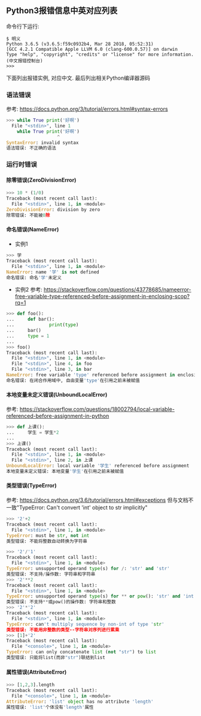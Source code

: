 ## Python3报错信息中英对应列表

命令行下运行:
```
$ 明义
Python 3.6.5 (v3.6.5:f59c0932b4, Mar 28 2018, 05:52:31) 
[GCC 4.2.1 Compatible Apple LLVM 6.0 (clang-600.0.57)] on darwin
Type "help", "copyright", "credits" or "license" for more information.
(中文报错控制台)
>>> 
```

下面列出报错实例, 对应中文. 最后列出相关Python编译器源码

### 语法错误
参考: https://docs.python.org/3/tutorial/errors.html#syntax-errors
```python
>>> while True print('好啊')
  File "<stdin>", line 1
    while True print('好啊')
                   ^
SyntaxError: invalid syntax
语法错误: 不正确的语法
```

### 运行时错误

#### 除零错误(ZeroDivisionError)
```python
>>> 10 * (1/0)
Traceback (most recent call last):
  File "<stdin>", line 1, in <module>
ZeroDivisionError: division by zero
除零错误: 不能被0除
```

#### 命名错误(NameError)
- 实例1
```python
>>> 学
Traceback (most recent call last):
  File "<stdin>", line 1, in <module>
NameError: name '学' is not defined
命名错误: 命名'学'未定义
```
- 实例2
参考: https://stackoverflow.com/questions/43778685/nameerror-free-variable-type-referenced-before-assignment-in-enclosing-scop?rq=1
```python
>>> def foo():
...     def bar():
...             print(type)
...     bar()
...     type = 1
...
>>> foo()
Traceback (most recent call last):
  File "<stdin>", line 1, in <module>
  File "<stdin>", line 4, in foo
  File "<stdin>", line 3, in bar
NameError: free variable 'type' referenced before assignment in enclosing scope
命名错误: 在闭合作用域中, 自由变量'type'在引用之前未被赋值
```

#### 本地变量未定义错误(UnboundLocalError)
参考: https://stackoverflow.com/questions/18002794/local-variable-referenced-before-assignment-in-python
```python
>>> def 上课():
...     学生 = 学生*2
...
>>> 上课()
Traceback (most recent call last):
  File "<stdin>", line 1, in <module>
  File "<stdin>", line 2, in 上课
UnboundLocalError: local variable '学生' referenced before assignment
本地变量未定义错误: 本地变量'学生'在引用之前未被赋值
```

#### 类型错误(TypeError)
参考: https://docs.python.org/3.6/tutorial/errors.html#exceptions
但与文档不一致"TypeError: Can't convert 'int' object to str implicitly"
```python
>>> '2'+2
Traceback (most recent call last):
  File "<stdin>", line 1, in <module>
TypeError: must be str, not int
类型错误: 不能将整数自动转换为字符串
```

```python
>>> '2'/'1'
Traceback (most recent call last):
  File "<stdin>", line 1, in <module>
TypeError: unsupported operand type(s) for /: 'str' and 'str'
类型错误: 不支持/操作数: 字符串和字符串
>>> '2'**2
Traceback (most recent call last):
  File "<stdin>", line 1, in <module>
TypeError: unsupported operand type(s) for ** or pow(): 'str' and 'int'
类型错误: 不支持**或pow()的操作数: 字符串和整数
>>> '2'*'2'
Traceback (most recent call last):
  File "<stdin>", line 1, in <module>
TypeError: can't multiply sequence by non-int of type 'str'
类型错误: 不能用非整数的类型--字符串对序列进行累乘
>>> [1]+'2'
Traceback (most recent call last):
  File "<console>", line 1, in <module>
TypeError: can only concatenate list (not "str") to list
类型错误: 只能将list(而非"str")联结到list
```

#### 属性错误(AttributeError)
```python
>>> [1,2,3].length
Traceback (most recent call last):
  File "<console>", line 1, in <module>
AttributeError: 'list' object has no attribute 'length'
属性错误: 'list'个体没有'length'属性
```
